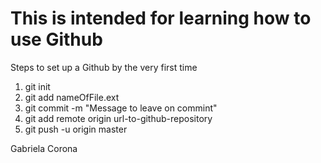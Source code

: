 
<h1> 
    This is intended for learning how to use Github 
</h1>
<p>
    Steps to set up a Github by the very first time
</p>
<ol>
    <li>
        git init
    </li>
    <li>
        git add nameOfFile.ext
    </li>
    <li>
        git commit -m "Message to leave on commint"
    </li>
    <li>
        git add remote origin url-to-github-repository
    </li>
    <li>
        git push -u origin master
    </li>
</ol>

<p> Gabriela Corona</p>